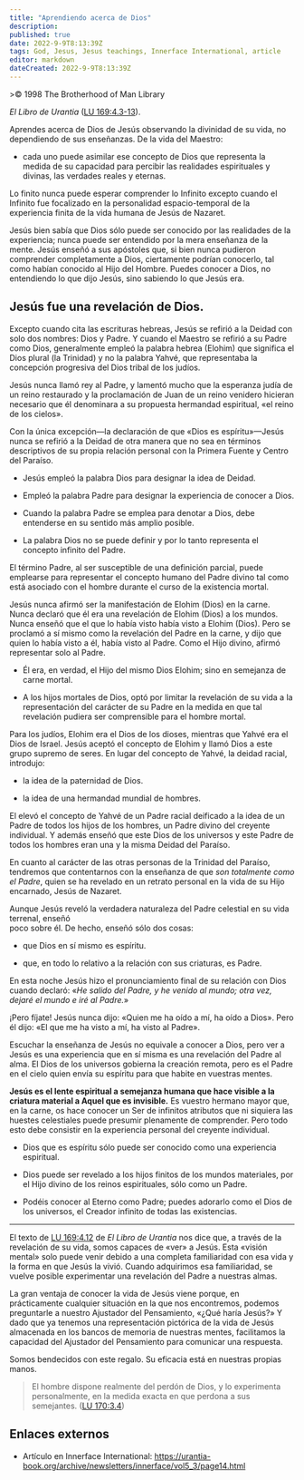 ```yaml
---
title: "Aprendiendo acerca de Dios"
description: 
published: true
date: 2022-9-9T8:13:39Z
tags: God, Jesus, Jesus teachings, Innerface International, article
editor: markdown
dateCreated: 2022-9-9T8:13:39Z
---
```


<p class="v-card v-sheet theme--light grey lighten-3 px-2">>© 1998 The Brotherhood of Man Library</p>

_El Libro de Urantia_ ([LU 169:4.3-13](/es/The_Urantia_Book/169#p4_3)).

Aprendes acerca de Dios de Jesús observando la divinidad de su vida, no dependiendo de sus enseñanzas. De la vida del Maestro:

- cada uno puede asimilar ese concepto de Dios que representa la medida de su capacidad para percibir las realidades espirituales y divinas, las verdades reales y eternas.

Lo finito nunca puede esperar comprender lo Infinito excepto cuando el Infinito fue focalizado en la personalidad espacio-temporal de la experiencia finita de la vida humana de Jesús de Nazaret.

Jesús bien sabía que Dios sólo puede ser conocido por las realidades de la experiencia; nunca puede ser entendido por la mera enseñanza de la mente. Jesús enseñó a sus apóstoles que, si bien nunca pudieron comprender completamente a Dios, ciertamente podrían conocerlo, tal como habían conocido al Hijo del Hombre. Puedes conocer a Dios, no entendiendo lo que dijo Jesús, sino sabiendo lo que Jesús era.

## Jesús fue una revelación de Dios.

Excepto cuando cita las escrituras hebreas, Jesús se refirió a la Deidad con solo dos nombres: Dios y Padre. Y cuando el Maestro se refirió a su Padre como Dios, generalmente empleó la palabra hebrea (Elohim) que significa el Dios plural (la Trinidad) y no la palabra Yahvé, que representaba la concepción progresiva del Dios tribal de los judíos.

Jesús nunca llamó rey al Padre, y lamentó mucho que la esperanza judía de un reino restaurado y la proclamación de Juan de un reino venidero hicieran necesario que él denominara a su propuesta hermandad espiritual, «el reino de los cielos».

Con la única excepción—la declaración de que «Dios es espíritu»—Jesús nunca se refirió a la Deidad de otra manera que no sea en términos descriptivos de su propia relación personal con la Primera Fuente y Centro del Paraíso.

- Jesús empleó la palabra Dios para designar la idea de Deidad.

- Empleó la palabra Padre para designar la experiencia de conocer a Dios.

- Cuando la palabra Padre se emplea para denotar a Dios, debe entenderse en su sentido más amplio posible.

- La palabra Dios no se puede definir y por lo tanto representa el concepto infinito del Padre.

El término Padre, al ser susceptible de una definición parcial, puede emplearse para representar el concepto humano del Padre divino tal como está asociado con el hombre durante el curso de la existencia mortal.

Jesús nunca afirmó ser la manifestación de Elohim (Dios) en la carne. Nunca declaró que él era una revelación de Elohim (Dios) a los mundos. Nunca enseñó que el que lo había visto había visto a Elohim (Dios). Pero se proclamó a sí mismo como la revelación del Padre en la carne, y dijo que quien lo había visto a él, había visto al Padre. Como el Hijo divino, afirmó representar solo al Padre.

- Él era, en verdad, el Hijo del mismo Dios Elohim; sino en semejanza de carne mortal.

- A los hijos mortales de Dios, optó por limitar la revelación de su vida a la representación del carácter de su Padre en la medida en que tal revelación pudiera ser comprensible para el hombre mortal.

Para los judíos, Elohim era el Dios de los dioses, mientras que Yahvé era el Dios de Israel. Jesús aceptó el concepto de Elohim y llamó Dios a este grupo supremo de seres. En lugar del concepto de Yahvé, la deidad racial, introdujo:

- la idea de la paternidad de Dios.

- la idea de una hermandad mundial de hombres.

El elevó el concepto de Yahvé de un Padre racial deificado a la idea de un Padre de todos los hijos de los hombres, un Padre divino del creyente individual. Y además enseñó que este Dios de los universos y este Padre de todos los hombres eran una y la misma Deidad del Paraíso.

En cuanto al carácter de las otras personas de la Trinidad del Paraíso, tendremos que contentarnos con la enseñanza de que _son totalmente como el Padre_, quien se ha revelado en un retrato personal en la vida de su Hijo encarnado, Jesús de Nazaret.

Aunque Jesús reveló la verdadera naturaleza del Padre celestial en su vida terrenal, enseñó 	
poco sobre él. De hecho, enseñó sólo dos cosas:

- que Dios en sí mismo es espíritu.

- que, en todo lo relativo a la relación con sus criaturas, es Padre.

En esta noche Jesús hizo el pronunciamiento final de su relación con Dios cuando declaró: «_He salido del Padre, y he venido al mundo; otra vez, dejaré el mundo e iré al Padre._»

¡Pero fíjate! Jesús nunca dijo: «Quien me ha oído a mí, ha oído a Dios». Pero él dijo: «El que me ha visto a mí, ha visto al Padre».

Escuchar la enseñanza de Jesús no equivale a conocer a Dios, pero ver a Jesús es una experiencia que en sí misma es una revelación del Padre al alma. El Dios de los universos gobierna la creación remota, pero es el Padre en el cielo quien envía su espíritu para que habite en vuestras mentes.

**Jesús es el lente espiritual a semejanza humana que hace visible a la criatura material a Aquel que es invisible.** Es vuestro hermano mayor que, en la carne, os hace conocer un Ser de infinitos atributos que ni siquiera las huestes celestiales puede presumir plenamente de comprender. Pero todo esto debe consistir en la experiencia personal del creyente individual.

- Dios que es espíritu sólo puede ser conocido como una experiencia espiritual.

- Dios puede ser revelado a los hijos finitos de los mundos materiales, por el Hijo divino de los reinos espirituales, sólo como un Padre.

- Podéis conocer al Eterno como Padre; puedes adorarlo como el Dios de los universos, el Creador infinito de todas las existencias.

---

El texto de [LU 169:4.12](/es/The_Urantia_Book/169#p4_12) de _El Libro de Urantia_ nos dice que, a través de la revelación de su vida, somos capaces de «ver» a Jesús. Esta «visión mental» solo puede venir debido a una completa familiaridad con esa vida y la forma en que Jesús la vivió. Cuando adquirimos esa familiaridad, se vuelve posible experimentar una revelación del Padre a nuestras almas.

La gran ventaja de conocer la vida de Jesús viene porque, en prácticamente cualquier situación en la que nos encontremos, podemos preguntarle a nuestro Ajustador del Pensamiento, «¿Qué haría Jesús?» Y dado que ya tenemos una representación pictórica de la vida de Jesús almacenada en los bancos de memoria de nuestras mentes, facilitamos la capacidad del Ajustador del Pensamiento para comunicar una respuesta.

Somos bendecidos con este regalo. Su eficacia está en nuestras propias manos.

> El hombre dispone realmente del perdón de Dios, y lo experimenta personalmente, en la medida exacta en que perdona a sus semejantes. ([LU 170:3.4](/es/The_Urantia_Book/170#p3_4))

## Enlaces externos

- Artículo en Innerface International: https://urantia-book.org/archive/newsletters/innerface/vol5_3/page14.html


